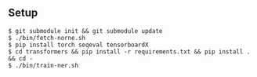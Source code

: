 ## Setup

	$ git submodule init && git submodule update
	$ ./bin/fetch-norne.sh
	$ pip install torch seqeval tensorboardX
	$ cd transformers && pip install -r requirements.txt && pip install . && cd -
	$ ./bin/train-ner.sh